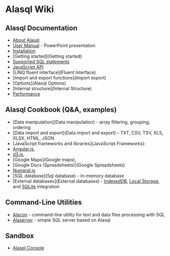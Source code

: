 # Alasql Wiki

## Alasql Documentation
* [About Alasql](About)
* [User Manual](http://www.slideshare.net/AndreyGershun/alasql-manual-141220-1) - PowerPoint presentation
* [Installation](Installation)
* [Getting started](Getting started)
* [Supported SQL statements](Sql)
* [JavaScript API](Api)
* [LINQ fluent interface](Fluent Interface)
* [Import and export functions](Import export)
* [Options](Alasql Options)
* [Internal structure](Internal Structure)
* [Performance](Performance)

## Alasql Cookbook (Q&A, examples)
* [Data manipulation](Data manipulation) - array filtering, grouping, ordering
* [Data import and export](Data import and export) - TXT, CSV, TSV, XLS, XLSX, HTML, JSON 
* [JavaScript frameworks and libraries](JavaScript Frameworks):
 * [Angular.js](Angular.js), 
 * [d3.js](d3.js), 
 * [Google Maps](Google maps), 
 * [Google Docs (Spreadsheets)](Google Spreadsheets)
 * [Numeral.js](Numeral.js)
* [SQL database](Sql database) - in-memory database
* [External databases](External databases) - [IndexedDB](IndexedDB), [Local Storage](LocalStorage), and [SQLite](SQLite) integration

## Command-Line Utilities
* [Alacon](Alacon) - command-line utility for text and data files processing with SQL
* [Alaserver](Alaserver) - simple SQL server based on Alasql

## Sandbox
* [Alasql Console](http://alasql.org/console/alaconsole.html)
